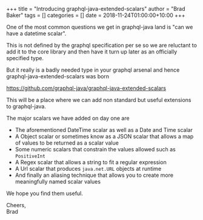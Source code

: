 +++
title = "Introducing graphql-java-extended-scalars"
author = "Brad Baker"
tags = []
categories = []
date = 2018-11-24T01:00:00+10:00
+++

One of the most common questions we get in graphql-java land is "can we have a datetime scalar".

This is not defined by the graphql specification per se so we are reluctant to add it to the core library and then have it turn
up later as an officially specified type.

But it really is a badly needed type in your graphql arsenal and hence graphql-java-extended-scalars was born 

https://github.com/graphql-java/graphql-java-extended-scalars

This will be a place where we can add non standard but useful extensions to graphql-java.

The major scalars we have added on day one are

 * The aforementioned DateTime scalar as well as a Date and Time scalar
 * A Object scalar or sometimes know as a JSON scalar that allows a map of values to be returned as a scalar value
 * Some numeric scalars that constrain the values allowed such as `PositiveInt`
 * A Regex scalar that allows a string to fit a regular expression
 * A Url scalar that produces `java.net.URL` objects at runtime 
 * And finally an aliasing technique that allows you to create more meaningfully named scalar values
 
 We hope you find them useful. 


Cheers,<br>
Brad